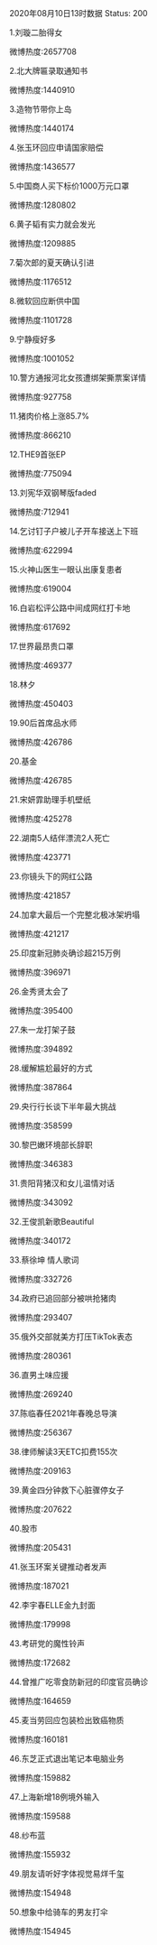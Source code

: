 2020年08月10日13时数据
Status: 200

1.刘璇二胎得女

微博热度:2657708

2.北大牌匾录取通知书

微博热度:1440910

3.造物节带你上岛

微博热度:1440174

4.张玉环回应申请国家赔偿

微博热度:1436577

5.中国商人买下标价1000万元口罩

微博热度:1280802

6.黄子韬有实力就会发光

微博热度:1209885

7.菊次郎的夏天确认引进

微博热度:1176512

8.微软回应断供中国

微博热度:1101728

9.宁静瘦好多

微博热度:1001052

10.警方通报河北女孩遭绑架撕票案详情

微博热度:927758

11.猪肉价格上涨85.7%

微博热度:866210

12.THE9首张EP

微博热度:775094

13.刘宪华双钢琴版faded

微博热度:712941

14.乞讨钉子户被儿子开车接送上下班

微博热度:622994

15.火神山医生一眼认出康复患者

微博热度:619004

16.白岩松评公路中间成网红打卡地

微博热度:617692

17.世界最昂贵口罩

微博热度:469377

18.林夕

微博热度:450403

19.90后首席品水师

微博热度:426786

20.基金

微博热度:426785

21.宋妍霏助理手机壁纸

微博热度:425278

22.湖南5人结伴漂流2人死亡

微博热度:423771

23.你镜头下的网红公路

微博热度:421857

24.加拿大最后一个完整北极冰架坍塌

微博热度:421217

25.印度新冠肺炎确诊超215万例

微博热度:396971

26.金秀贤太会了

微博热度:395400

27.朱一龙打架子鼓

微博热度:394892

28.缓解尴尬最好的方式

微博热度:387864

29.央行行长谈下半年最大挑战

微博热度:358599

30.黎巴嫩环境部长辞职

微博热度:346383

31.贵阳背猪汉和女儿温情对话

微博热度:343092

32.王俊凯新歌Beautiful

微博热度:340172

33.蔡徐坤 情人歌词

微博热度:332726

34.政府已追回部分被哄抢猪肉

微博热度:293407

35.俄外交部就美方打压TikTok表态

微博热度:280361

36.直男土味应援

微博热度:269240

37.陈临春任2021年春晚总导演

微博热度:256367

38.律师解读3天ETC扣费155次

微博热度:209163

39.黄金四分钟救下心脏骤停女子

微博热度:207622

40.股市

微博热度:205431

41.张玉环案关键推动者发声

微博热度:187021

42.李宇春ELLE金九封面

微博热度:179998

43.考研党的魔性铃声

微博热度:172682

44.曾推广吃零食防新冠的印度官员确诊

微博热度:164659

45.麦当劳回应包装检出致癌物质

微博热度:160181

46.东芝正式退出笔记本电脑业务

微博热度:159882

47.上海新增18例境外输入

微博热度:159588

48.纱布蓝

微博热度:155932

49.朋友请听好字体视觉易烊千玺

微博热度:154948

50.想象中给骑车的男友打伞

微博热度:154945

